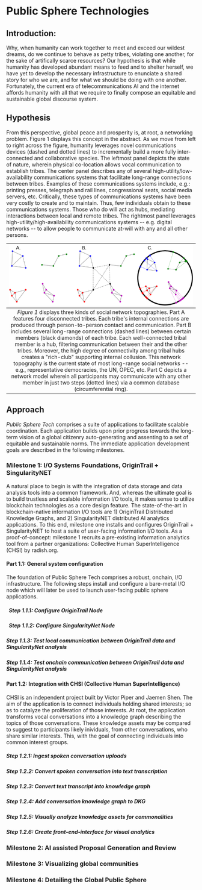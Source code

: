# Public Sphere Technologies

## Introduction:
Why, when humanity can work together to meet and exceed our wildest dreams, do we continue to behave as petty tribes, violating one another, for the sake of artifically scarce resources? 
Our hypothesis is that while humanity has developed abundant means to feed and to shelter herself, we have yet to develop the necessary infrastructure to enunciate a shared story for who we are, and for what we should be doing with one another. 
Fortunately, the current era of telecommunications AI and the internet affords humanity with all that we require to finally compose an equitable and sustainable global discourse system.

## Hypothesis
From this perspective, global peace and prosperity is, at root, a networking problem. 
Figure 1 displays this concept in the abstract. As we move from left to right across the figure, humanity leverages novel communications devices (dashed and dotted lines) to incrementally build a more fully inter-connected and collaborative species. 
The leftmost panel depicts the state of nature, wherein physical co-location allows vocal communication to establish tribes. 
The center panel describes any of several high-utility/low-availability communications systems that facilitate long-range connections between tribes.
Examples of these communications systems include, e.g.: printing presses, telegraph and rail lines, congressional seats, social media servers, etc.
Critically, these types of communications systems have been very costly to create and to maintain. 
Thus, few individuals obtain to these communications systems.
Those who do will act as hubs, mediating interactions between local and remote tribes.
The rightmost panel leverages high-utility/high-availability communications systems -- e.g. digital networks -- to allow people to communicate at-will with any and all other persons.

| ![Social hieararchies are directly established by certain social network architectures.](/images/NetworkTopologies.png "Social hieararchies are directly established by certain social network architectures.") |
|:--:| 
| *Figure 1* displays three kinds of social network topographies. Part A features four disconnected tribes. Each tribe's internal connections are produced through person-to-person contact and communication. Part B includes several long-range connections (dashed lines) between certain members (black diamonds) of each tribe. Each well-connected tribal member is a hub, filtering communication between their and the other tribes. Moreover, the high degree of connectivity among tribal hubs creates a "rich-club" supporting internal collusion. This network topography is the current state of most long-range social networks -- e.g., representative democracies, the UN, OPEC, etc. Part C depicts a network model wherein all participants may communicate with any other member in just two steps (dotted lines) via a common database (circumferential ring).|

## Approach
*Public Sphere Tech* comprises a suite of applications to facilitate scalable coordination. 
Each application builds upon prior progress towards the long-term vision of a global citizenry auto-generating and assenting to a set of equitable and sustainable norms.
The immediate application development goals are described in the following milestones.

### Milestone 1: I/O Systems Foundations, OriginTrail + SingularityNET
A natural place to begin is with the integration of data storage and data analysis tools into a common framework.
And, whereas the ultimate goal is to build trustless and scalable information I/O tools, it makes sense to utilize blockchain technologies as a core design feature.
The state-of-the-art in blockchain-native information I/O tools are 1) OriginTrail Distributed Knowledge Graphs, and 2) SingularityNET distributed AI analytics applications.
To this end, milestone one installs and configures OriginTrail + SingularityNET to host a suite of user-facing information I/O tools.
As a proof-of-concept: milestone 1 recruits a pre-existing information analytics tool from a partner organizations: Collective Human SuperIntelligence (CHSI) by radish.org. 
#### Part 1.1: General system configuration
The foundation of Public Sphere Tech comprises a robust, onchain, I/O infrastructure. 
The following steps install and configure a bare-metal I/O node which will later be used to launch user-facing public sphere applications.
  ##### &nbsp; Step 1.1.1: Configure OriginTrail Node
  ##### &nbsp; Step 1.1.2: Configure SingularityNet Node
  ##### Step 1.1.3: Test local communication between OriginTrail data and SingularityNet analysis
  ##### Step 1.1.4: Test onchain communication between OriginTrail data and SingularityNet analysis

#### Part 1.2: Integration with CHSI (Collective Human SuperIntelligence)
CHSI is an independent project built by Victor Piper and Jaemen Shen. 
The aim of the application is to connect individuals holding shared interests; so as to catalyze the proliferation of those interests.
At root, the application transforms vocal conversations into a knowledge graph describing the topics of those conversations.
These knowledge assets may be compared to suggest to participants likely inividuals, from other conversations, who share similar interests.
This, with the goal of connecting individuals into common interest groups.
  ##### Step 1.2.1: Ingest spoken conversation uploads
  ##### Step 1.2.2: Convert spoken conversation into text transcription
  ##### Step 1.2.3: Convert text transcript into knowledge graph
  ##### Step 1.2.4: Add conversation knowledge graph to DKG 
  ##### Step 1.2.5: Visually analyze knowledge assets for commonalities
  ##### Step 1.2.6: Create front-end-interface for visual analytics

### Milestone 2: AI assisted Proposal Generation and Review

### Milestone 3: Visualizing global communities

### Milestone 4: Detailing the Global Public Sphere



